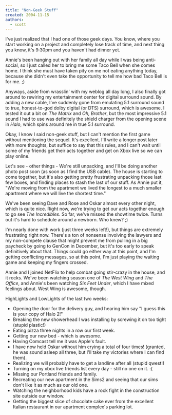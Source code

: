 ```yaml
---
title: "Non-Geek Stuff"
created: 2004-11-15
authors:
  - scott
---
```


I've just realized that I had one of those geek days. You know, where you start working on a project and completely lose track of time, and next thing you know, it's 9:30pm and you haven't had dinner yet.

Annie's been hanging out with her family all day while I was being anti-social, so I just called her to bring me some Taco Bell when she comes home. I think she must have taken pity on me not eating anything today, because she didn't even take the opportunity to tell me how bad Taco Bell is for me. ;)

Anyways, aside from wrasslin' with my weblog all day long, I also finally got around to rewiring my entertainment center for digital surround sound. By adding a new cable, I've suddenly gone from emulating 5.1 surround sound to true, honest-to-god dolby digital (or DTS) surround, which is awesome. I tested it out a bit on _The Matrix_ and _Oh, Brother_, but the most impressive 5.1 sound I had to use was definitely the shield charger from the opening scene in _Halo_, which spins around me in true 5.1 surround.

Okay, I know I said non-geek stuff, but I can't mention the first game without mentioning the sequel. It's excellent. I'll write a longer post later with more thoughts, but suffice to say that this rules, and I can't wait until some of my friends get their acts together and get on Xbox live so we can play online.

Let's see - other things - We're still unpacking, and I'll be doing another photo post soon (as soon as I find the USB cable). The house is starting to come together, but it's also getting pretty frustrating unpacking those last few boxes, and finding places to stash the last of our stuff. As Annie put it, "We're moving from the apartment we lived the longest to a much smaller apartment where we will live the shortest time."

We've been seeing Dave and Rose and Oskar almost every other night, which is quite nice. Right now, we're trying to get our acts together enough to go see _The Incredibles_. So far, we've missed the showtime twice. Turns out it's hard to schedule around a newborn. Who knew? ;)

I'm nearly done with work (just three weeks left!), but things are extremely frustrating right now. There's a ton of nonsense involving the lawyers and my non-compete clause that might prevent me from pulling in a big paycheck by going to GenCon in December, but it's too early to speak definitively about that. Things could go either way at this point, and I'm getting conflicting messages, so at this point, I'm just playing the waiting game and keeping my fingers crossed.

Annie and I joined NetFlix to help combat going stir-crazy in the house, and it rocks. We've been watching season one of _The West Wing_ and _The Office_, and Annie's been watching _Six Feet Under_, which I have mixed feelings about. West Wing is awesome, though.

HighLights and LowLights of the last two weeks:

- Opening the door for the delivery guy, and hearing him say "I guess this is your copy of Halo 2!"
- Breaking the new showerhead I was installing by screwing it on too tight (stupid plastic!)
- Eating pizza three nights in a row our first week.
- Getting our new bed - which is awesome.
- Having Comcast tell me it was Apple's fault.
- I have now held Oskar without him crying a total of four times! (granted, he was sound asleep all three, but I'll take my victories where I can find them).
- Realizing we will probably have to get a landline after all (stupid qwest!)
- Turning on my xbox live friends list every day - still no one on it. :(
- Missing our Portland friends and family.
- Recreating our new apartment in the Sims2 and seeing that our sims don't like it as much as our old one.
- Watching the neighborhood kids have a rock fight in the construction site outside our window.
- Getting the biggest slice of chocolate cake ever from the excellent Italian restaurant in our apartment complex's parking lot.
